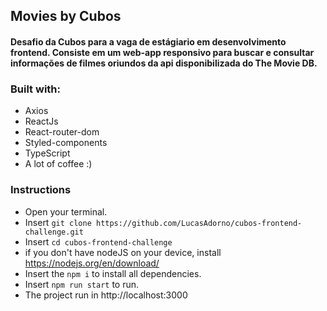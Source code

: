 ## Movies by Cubos

#### Desafio da Cubos para a vaga de estágiario em desenvolvimento frontend. Consiste em um web-app responsivo para buscar e consultar informações de filmes oriundos da api disponibilizada do The Movie DB.

### Built with:
- Axios
- ReactJs
- React-router-dom
- Styled-components
- TypeScript
- A lot of coffee :)

### Instructions
- Open your terminal.
- Insert `git clone https://github.com/LucasAdorno/cubos-frontend-challenge.git`
- Insert `cd cubos-frontend-challenge`
- if you don't have nodeJS on your device, install https://nodejs.org/en/download/
- Insert the `npm i` to install all dependencies.
- Insert `npm run start` to run.
- The project run in http://localhost:3000
